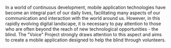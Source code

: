 In a world of continuous development, mobile application technologies have become an integral part of our daily lives, facilitating many aspects of our communication and interaction with the world around us. However, in this rapidly evolving digital landscape, it is necessary to pay attention to those who are often beyond the reach of new technological opportunities - the blind. The "Voice" Project strongly draws attention to this aspect and aims to create a mobile application designed to help the blind through volunteers.
